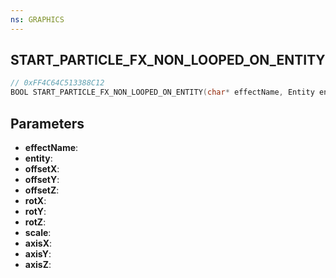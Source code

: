 ```yaml
---
ns: GRAPHICS
---
```

## START_PARTICLE_FX_NON_LOOPED_ON_ENTITY

```c
// 0xFF4C64C513388C12
BOOL START_PARTICLE_FX_NON_LOOPED_ON_ENTITY(char* effectName, Entity entity, float offsetX, float offsetY, float offsetZ, float rotX, float rotY, float rotZ, float scale, BOOL axisX, BOOL axisY, BOOL axisZ);
```

## Parameters
* **effectName**:
* **entity**:
* **offsetX**:
* **offsetY**:
* **offsetZ**:
* **rotX**:
* **rotY**:
* **rotZ**:
* **scale**:
* **axisX**:
* **axisY**:
* **axisZ**:
